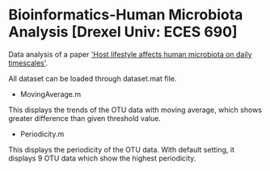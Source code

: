 # Bioinformatics-Human Microbiota Analysis [Drexel Univ: ECES 690]

Data analysis of a paper ['Host lifestyle affects human microbiota on daily
timescales'](http://www.genomebiology.com/2014/15/7/R89).

All dataset can be loaded through dataset.mat file.

* MovingAverage.m
<p>This displays the trends of the OTU data with moving average, which shows greater difference than given threshold value.</p>

* Periodicity.m
<p>This displays the periodicity of the OTU data. With default setting, it displays 9 OTU data which show the highest periodicity.</p>
